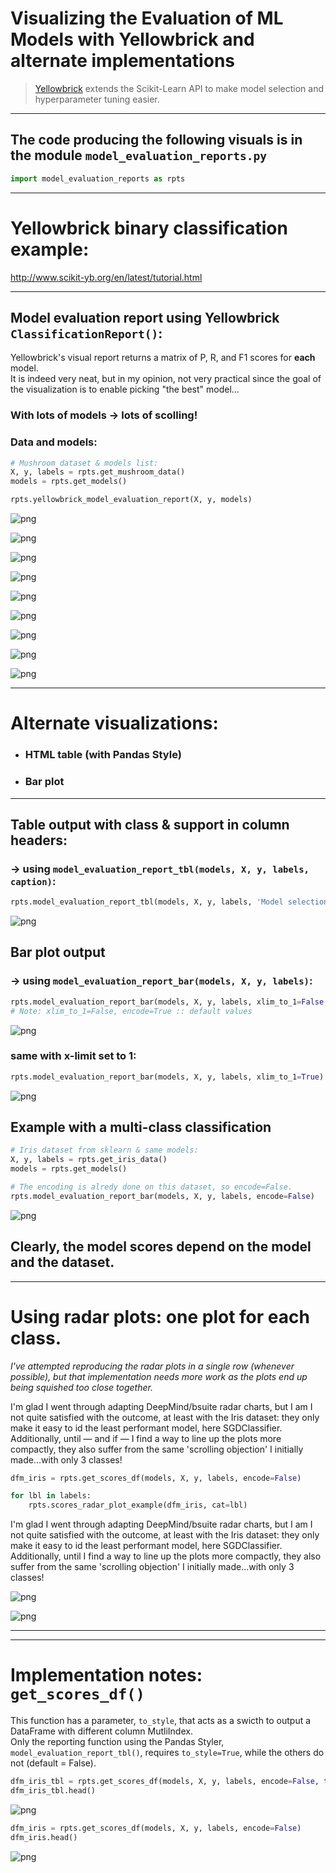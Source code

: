 # Visualizing the Evaluation of ML Models with Yellowbrick and alternate implementations  
>[Yellowbrick](http://www.scikit-yb.org/en/latest/index.html) extends the Scikit-Learn API to make model selection and hyperparameter tuning easier.
---

## The code producing the following visuals is in the module `model_evaluation_reports.py`
```python
import model_evaluation_reports as rpts
```

---
# Yellowbrick binary classification example:
http://www.scikit-yb.org/en/latest/tutorial.html

---
## Model evaluation report using Yellowbrick `ClassificationReport()`:
Yellowbrick's visual report returns a matrix of P, R, and F1 scores for **each** model.  
It is indeed very neat, but in my opinion, not very practical since the goal of the visualization is to enable picking "the best" model...

### With lots of models &rarr; lots of scolling!

### Data and models:
```python
# Mushroom dataset & models list:
X, y, labels = rpts.get_mushroom_data()
models = rpts.get_models()
```

```python
rpts.yellowbrick_model_evaluation_report(X, y, models)
```

![png](images/visual_model_selection_9_0.png)

![png](images/visual_model_selection_9_1.png)

![png](images/visual_model_selection_9_2.png)

![png](images/visual_model_selection_9_3.png)

![png](images/visual_model_selection_9_4.png)

![png](images/visual_model_selection_9_5.png)

![png](images/visual_model_selection_9_6.png)

![png](images/visual_model_selection_9_7.png)

![png](images/visual_model_selection_9_8.png)


---
# Alternate visualizations:
* <h3>HTML table (with Pandas Style)</h3>
* <h3>Bar plot</h3>
---

## Table output with class & support in column headers:
### &rarr; using `model_evaluation_report_tbl(models, X, y, labels, caption)`:

```python
rpts.model_evaluation_report_tbl(models, X, y, labels, 'Model selection report')  # green: max; pink: min
```
![png](images/report_table.png)


## Bar plot output 
### &rarr; using `model_evaluation_report_bar(models, X, y, labels)`:

```python
rpts.model_evaluation_report_bar(models, X, y, labels, xlim_to_1=False, encode=True)
# Note: xlim_to_1=False, encode=True :: default values
```

![png](images/visual_model_selection_14_0.png)


### same with x-limit set to 1:


```python
rpts.model_evaluation_report_bar(models, X, y, labels, xlim_to_1=True)
```
![png](images/visual_model_selection_16_0.png)


## Example with a multi-class classification

```python
# Iris dataset from sklearn & same models:
X, y, labels = rpts.get_iris_data()
models = rpts.get_models()
```

```python
# The encoding is alredy done on this dataset, so encode=False.
rpts.model_evaluation_report_bar(models, X, y, labels, encode=False)
```
![png](images/visual_model_selection_19_0.png)


## Clearly, the model scores depend on the model **and** the dataset.

---
# Using radar plots: one plot for each class.

*I've attempted reproducing the radar plots in a single row (whenever possible), but that implementation needs more work as the plots end up being squished too close together.*

I'm glad I went through adapting DeepMind/bsuite radar charts, but I am I not quite satisfied with the outcome, at least with the Iris dataset: they only make it easy to id the least performant model, here SGDClassifier.  
Additionally, until &mdash; and if &mdash; I find a way to line up the plots more compactly, they also suffer from the same 'scrolling objection' I initially made...with only 3 classes!

```python
dfm_iris = rpts.get_scores_df(models, X, y, labels, encode=False)

for lbl in labels:
    rpts.scores_radar_plot_example(dfm_iris, cat=lbl)
```

I'm glad I went through adapting DeepMind/bsuite radar charts, but I am I not quite satisfied with the outcome, at least with the Iris dataset: they only make it easy to id the least performant model, here SGDClassifier.  
Additionally, until I find a way to line up the plots more compactly, they also suffer from the same 'scrolling objection' I initially made...with only 3 classes!

![png](images/visual_model_selection_23_1.png)

![png](images/visual_model_selection_23_2.png)

---
---
# Implementation notes: `get_scores_df()`

This function has a parameter, `to_style`, that acts as a swicth to output a DataFrame with different column MutliIndex.  
Only the reporting function using the Pandas Styler, `model_evaluation_report_tbl()`, requires `to_style=True`, while the others do not (default = False).


```python
dfm_iris_tbl = rpts.get_scores_df(models, X, y, labels, encode=False, to_style=True)
dfm_iris_tbl.head()
```
![png](images/df1.png)

```python
dfm_iris = rpts.get_scores_df(models, X, y, labels, encode=False)
dfm_iris.head()
```
![png](images/df2.png)
